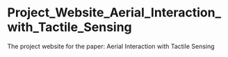 # Project_Website_Aerial_Interaction_with_Tactile_Sensing
The project website for the paper: Aerial Interaction with Tactile Sensing

